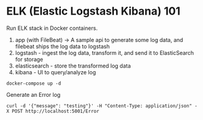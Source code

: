 # ELK (Elastic Logstash Kibana) 101

Run ELK stack in Docker containers. 

1. app (with FileBeat) -> A sample api to generate some log data, and filebeat ships the log data to logstash
2. logstash - ingest the log data, transform it, and send it to ElasticSearch for storage
3. elasticsearch -  store the transformed log data
4. kibana - UI to query/analyze log 

```
docker-compose up -d
```

Generate an Error log
```
curl -d '{"message": "testing"}' -H "Content-Type: application/json" -X POST http://localhost:5001/Error
```